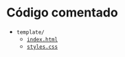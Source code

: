 # Código comentado

- `template/`
  - [`index.html`](./template/index.md)
  - [`styles.css`](./template/styles.md)

